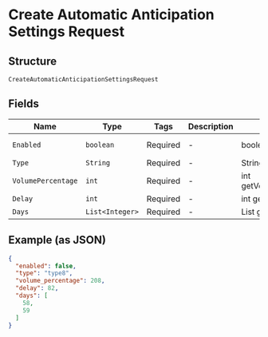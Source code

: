 
# Create Automatic Anticipation Settings Request

## Structure

`CreateAutomaticAnticipationSettingsRequest`

## Fields

| Name | Type | Tags | Description | Getter | Setter |
|  --- | --- | --- | --- | --- | --- |
| `Enabled` | `boolean` | Required | - | boolean getEnabled() | setEnabled(boolean enabled) |
| `Type` | `String` | Required | - | String getType() | setType(String type) |
| `VolumePercentage` | `int` | Required | - | int getVolumePercentage() | setVolumePercentage(int volumePercentage) |
| `Delay` | `int` | Required | - | int getDelay() | setDelay(int delay) |
| `Days` | `List<Integer>` | Required | - | List<Integer> getDays() | setDays(List<Integer> days) |

## Example (as JSON)

```json
{
  "enabled": false,
  "type": "type8",
  "volume_percentage": 208,
  "delay": 82,
  "days": [
    58,
    59
  ]
}
```

